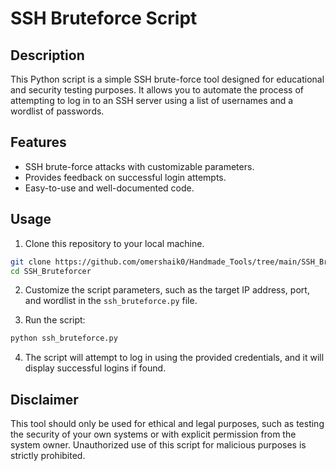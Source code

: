 # SSH Bruteforce Script

## Description
This Python script is a simple SSH brute-force tool designed for educational and security testing purposes. It allows you to automate the process of attempting to log in to an SSH server using a list of usernames and a wordlist of passwords.

## Features
- SSH brute-force attacks with customizable parameters.
- Provides feedback on successful login attempts.
- Easy-to-use and well-documented code.

## Usage
1. Clone this repository to your local machine.

```bash
git clone https://github.com/omershaik0/Handmade_Tools/tree/main/SSH_Bruteforcer
cd SSH_Bruteforcer
```

2. Customize the script parameters, such as the target IP address, port, and wordlist in the `ssh_bruteforce.py` file.

3. Run the script:

```bash
python ssh_bruteforce.py
```

4. The script will attempt to log in using the provided credentials, and it will display successful logins if found.

## Disclaimer
This tool should only be used for ethical and legal purposes, such as testing the security of your own systems or with explicit permission from the system owner. Unauthorized use of this script for malicious purposes is strictly prohibited.

